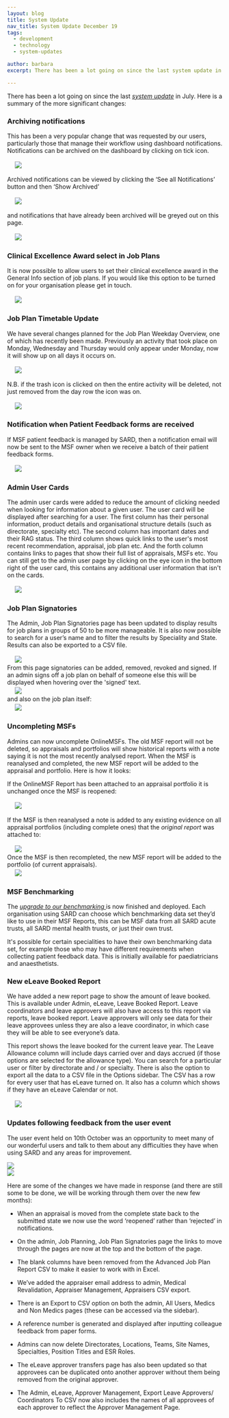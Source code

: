 ```yaml
---
layout: blog
title: System Update
nav_title: System Update December 19
tags:
  - development
  - technology
  - system-updates

author: barbara
excerpt: There has been a lot going on since the last system update in July. Here is a summary of the more significant changes...

---
```


There has been a lot going on since the last
<a href="https://www.sardjv.co.uk/blog/barbara/2019/07/08/system-update.html" target="_blank"> <i>system update</i></a>
in July. Here is a summary of the more significant changes:

<h3>Archiving notifications</h3>

This has been a very popular change that was requested by our users, particularly those that manage their workflow using dashboard notifications.
Notifications can be archived on the dashboard by clicking on tick icon.

<div class='row'>
  <div class='col-sm-10 thumbnail' style='border: none; padding: 3px; margin-left: 15px;'>
    <img src='/images/blog/barbara/system_update_q4_19/dashboard_notifications.png' class="img-responsive img-thumbnail screenshot"/>
    </div>
</div>

Archived notifications can be viewed by clicking the ‘See all Notifications’ button and then ‘Show Archived’

<div class='row'>
  <div class='col-sm-10 thumbnail' style='border: none; padding: 3px; margin-left: 15px;'>
    <img src='/images/blog/barbara/system_update_q4_19/notifications_show.png' class="img-responsive img-thumbnail screenshot"/>
  </div>
</div>

and notifications that have already been archived will be greyed out on this page.

<div class='row'>
<div class='col-sm-10 thumbnail' style='border: none; padding: 3px; margin-left: 15px;'>
<img src='/images/blog/barbara/system_update_q4_19/notifications_hide.png' class="img-responsive img-thumbnail screenshot"/>
</div>
</div>

<h3>Clinical Excellence Award select in Job Plans</h3>

It is now possible to allow users to set their  clinical excellence award in the General Info section of job plans.
If you would like this option to be turned on for your organisation please get in touch.

<div class='row'>
<div class='col-sm-10 thumbnail' style='border: none; padding: 3px; margin-left: 15px;'>
<img src='/images/blog/barbara/system_update_q4_19/cea_job_plan.png' class="img-responsive img-thumbnail screenshot"/>
</div>
</div>

<h3>Job Plan Timetable Update</h3>

We have several changes planned for the Job Plan Weekday Overview, one of which has recently been made.
Previously an activity that took place on Monday, Wednesday and Thursday would only appear under Monday, now it will
show up on all days it occurs on.

<div class='row'>
  <div class='col-sm-10 thumbnail' style='border: none; padding: 3px; margin-left: 15px;'>
    <img src='/images/blog/barbara/system_update_q4_19/jp_timetable.png' class="img-responsive img-thumbnail screenshot"/>
  </div>
</div>

N.B. if the trash icon is clicked on then the entire activity will be deleted, not just removed from the day row the icon
was on.

<div class='row'>
  <div class='col-sm-10 thumbnail' style='border: none; padding: 3px; margin-left: 15px;'>
    <img src='/images/blog/barbara/system_update_q4_19/jp_warning.png' class="img-responsive img-thumbnail screenshot"/>
  </div>
</div>


<h3>Notification when Patient Feedback forms are received</h3>

If MSF patient feedback is managed by SARD, then a notification email will now be sent to the MSF owner when we receive a batch of their patient
feedback forms.

<div class='row'>
  <div class='col-sm-8 thumbnail' style='border: none; padding: 3px; margin-left: 15px;'>
    <img src='/images/blog/barbara/system_update_q4_19/pf_notification.png' class="img-responsive img-thumbnail screenshot"/>
  </div>
</div>

<h3>Admin User Cards</h3>

The admin user cards were added to reduce the amount of clicking needed when looking for information about a given user.
The user card will be displayed after searching for a user. The first column has their personal information, product details
and organisational structure details (such as directorate, specialty etc).
The second column has important dates and their RAG status.
The third column shows quick links to the user's most recent recommendation, appraisal, job plan etc.
And the forth column contains links to pages that show their full list of appraisals, MSFs etc.
You can still get to the admin user page by clicking on the eye icon in the bottom right of the user card, this contains
any additional user information that isn't on the cards.

<div class='row'>
  <div class='col-sm-10 thumbnail' style='border: none; padding: 3px; margin-left: 15px;'>
    <img src='/images/blog/barbara/system_update_q4_19/user_card.png' class="img-responsive img-thumbnail screenshot"/>
  </div>
</div>

<h3>Job Plan Signatories</h3>

The Admin, Job Plan Signatories page has been updated to display results for job plans in groups of 50 to be more manageable.
It is also now possible to search for a user’s name and to filter the results by Speciality and State.
Results can also be exported to a CSV file.

<div class='row'>
<div class='col-sm-10 thumbnail' style='border: none; padding: 3px; margin-left: 15px;'>
<img src='/images/blog/barbara/system_update_q4_19/job_plan_signatories.png' class="img-responsive img-thumbnail screenshot"/>
</div>
</div>
From this page signatories can be added, removed, revoked and signed. If an admin signs off a job plan on behalf of someone else this
will be displayed when hovering over the 'signed' text.

<div class='row'>
<div class='col-sm-10 thumbnail' style='border: none; padding: 3px; margin-left: 15px;'>
<img src='/images/blog/barbara/system_update_q4_19/signed_admin.png' class="img-responsive img-thumbnail screenshot"/>
</div>
</div>
and also on the job plan itself:

<div class='row'>
<div class='col-sm-10 thumbnail' style='border: none; padding: 3px; margin-left: 15px;'>
<img src='/images/blog/barbara/system_update_q4_19/signed_job_plan.png' class="img-responsive img-thumbnail screenshot"/>
</div>
</div>


<h3>Uncompleting MSFs</h3>

Admins can now uncomplete OnlineMSFs. The old MSF report will not be deleted, so appraisals and portfolios will show
historical reports with a note saying it is not the most recently analysed report.
When the MSF is reanalysed and completed, the new MSF report will be added to the appraisal and portfolio.
Here is how it looks:

If the OnlineMSF Report has been attached to an appraisal portfolio it is unchanged once the MSF is reopened:

<div class='row'>
<div class='col-sm-10 thumbnail' style='border: none; padding: 3px; margin-left: 15px;'>
<img src='/images/blog/barbara/system_update_q4_19/before_reanalyse.png' class="img-responsive img-thumbnail screenshot"/>
</div>
</div>

If the MSF is then reanalysed a note is added to any existing evidence on all appraisal portfolios (including complete ones) that the
*original report* was attached to:

<div class='row'>
<div class='col-sm-10 thumbnail' style='border: none; padding: 3px; margin-left: 15px;'>
<img src='/images/blog/barbara/system_update_q4_19/after_reanalyse.png' class="img-responsive img-thumbnail screenshot"/>
</div>
</div>
Once the MSF is then recompleted, the new MSF report will be added to the portfolio (of current appraisals).

<div class='row'>
<div class='col-sm-10 thumbnail' style='border: none; padding: 3px; margin-left: 15px;'>
<img src='/images/blog/barbara/system_update_q4_19/after_recomplete.png' class="img-responsive img-thumbnail screenshot"/>
</div>
</div>

<h3>MSF Benchmarking</h3>

The
<a href="https://www.sardjv.co.uk/blog/lucie/2019/07/17/msf-update.html" target="_blank"> <i>upgrade to our benchmarking </i></a>
is now finished and deployed. Each organisation using SARD can choose which benchmarking
data set they’d like to use in their MSF Reports,
this can be MSF data from all SARD acute trusts, all SARD mental health trusts, or just their own trust.

It's possible for certain specialities to have their own benchmarking data set, for example those who may have
different requirements when collecting patient feedback data. This is initially available for paediatricians and
anaesthetists.


<h3>New eLeave Booked Report</h3>

We have added a new report page to show the amount of leave booked. This is available under Admin, eLeave, Leave Booked Report. Leave coordinators and leave approvers will also have access to this report via reports, leave booked report. Leave approvers will only see data for their leave approvees unless they are also a leave coordinator, in which case they will be able to see everyone’s data.

This report shows the leave booked for the current leave year. The Leave Allowance column will include days carried over and days accrued (if those options are selected for the allowance type). You can search for a particular user or filter by directorate and / or specialty.
There is also the option to export all the data to a CSV file in the Options sidebar. The CSV has a row for every user that has eLeave turned on.
It also has a column which shows if they have an eLeave Calendar or not.

<div class='row'>
<div class='col-sm-12 thumbnail' style='border: none; padding: 3px; margin-left: 15px;'>
<img src='/images/blog/barbara/system_update_q4_19/leave_booked_report.png' class="img-responsive img-thumbnail screenshot"/>
</div>
</div>

<h3>Updates following feedback from the user event</h3>

The user event held on 10th October was an opportunity to meet many of our wonderful users and talk to them about any
difficulties they have when using SARD and any areas for improvement.

<div class='row'>
  <div class='col-xs-6 thumbnail'>
    <img src='/images/blog/barbara/system_update_q4_19/user_event1.jpeg' class="img-responsive img-thumbnail screenshot"/>
  </div>
  <div class='col-xs-6 thumbnail'>
    <img src='/images/blog/barbara/system_update_q4_19/user_event2.jpeg' class="img-responsive img-thumbnail screenshot"/>
  </div>
</div>

Here are some of the changes we have made in response (and there are still some to be done, we will be working through them over the new few months):

- When an appraisal is moved from the complete state back to the submitted state we now use the word ‘reopened’ rather than ‘rejected’ in notifications.

- On the admin, Job Planning, Job Plan Signatories page the links to move through the pages are now at the top and the bottom of the page.

- The blank columns have been removed from the Advanced Job Plan Report CSV to make it easier to work with in Excel.

- We’ve added the appraiser email address to admin, Medical Revalidation, Appraiser Management, Appraisers CSV export.

- There is an Export to CSV option on both the admin, All Users, Medics and Non Medics pages (these can be accessed via the sidebar).

- A reference number is generated and displayed after inputting colleague feedback from paper forms.

- Admins can now delete Directorates, Locations, Teams, Site Names, Specialties, Position Titles and ESR Roles.

- The eLeave approver transfers page has also been updated so that approvees can be duplicated onto another approver without them being removed from the original approver.

- The Admin, eLeave, Approver Management, Export Leave Approvers/ Coordinators To CSV now also includes the names of all approvees of each approver to reflect the Approver Management Page.
